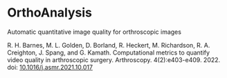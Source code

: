 # OrthoAnalysis
Automatic quantitative image quality for orthroscopic images

R. H. Barnes, M. L. Golden, D. Borland, R. Heckert, M. Richardson, R. A. Creighton, J. Spang, and G. Kamath. Computational metrics to quantify video quality in arthroscopic surgery. Arthroscopy. 4(2):e403-e409. 2022. doi: [10.1016/j.asmr.2021.10.017](doi.org/10.1016/j.asmr.2021.10.017)
